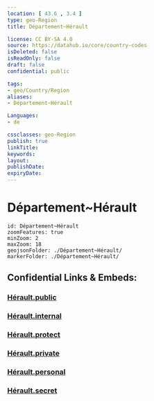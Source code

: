 ```yaml
---
location: [ 43.6 , 3.4 ] 
type: geo-Region
title: Département~Hérault

license: CC BY-SA 4.0
source: https://datahub.io/core/country-codes
isDeleted: false
isReadOnly: false
draft: false
confidential: public

tags:
- geo/Country/Region
aliases:
- Département~Hérault

Languages:
- de

cssclasses: geo-Region
publish: true
linkTitle: 
keywords: 
layout: 
publishDate: 
expiryDate: 
---
```


# Département~Hérault

```leaflet
id: Département~Hérault
zoomFeatures: true 
minZoom: 2 
maxZoom: 18
geojsonFolder: ./Département~Hérault/
markerFolder: ./Département~Hérault/
```


## Confidential Links & Embeds: 

### [Hérault.public](/_public/\Earth\Continent\Europe\Europe~West\France\regions~France\Occitanie\departments~OccitanieHérault.public.md) 

### [Hérault.internal](/_internal/\Earth\Continent\Europe\Europe~West\France\regions~France\Occitanie\departments~OccitanieHérault.internal.md) 

### [Hérault.protect](/_protect/\Earth\Continent\Europe\Europe~West\France\regions~France\Occitanie\departments~OccitanieHérault.protect.md) 

### [Hérault.private](/_private/\Earth\Continent\Europe\Europe~West\France\regions~France\Occitanie\departments~OccitanieHérault.private.md) 

### [Hérault.personal](/_personal/\Earth\Continent\Europe\Europe~West\France\regions~France\Occitanie\departments~OccitanieHérault.personal.md) 

### [Hérault.secret](/_secret/\Earth\Continent\Europe\Europe~West\France\regions~France\Occitanie\departments~OccitanieHérault.secret.md)

